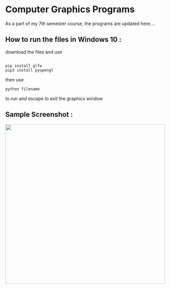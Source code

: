 # Computer Graphics Programs

As a part of my 7th semester course, the programs are updated here....

## How to run the files in Windows 10 :

download the files and use

```

pip install glfw
pip3 install pyopengl

```

then use 
```
python filename
``` 
to run and escape to exit the graphics window

## Sample Screenshot :
<img src="https://github.com/sofia100/OpenGL_graphics_programs_CG/blob/master/rotated_pattern_ss.PNG?raw=true" width=500>
